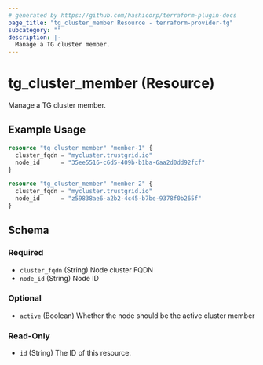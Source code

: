 ```yaml
---
# generated by https://github.com/hashicorp/terraform-plugin-docs
page_title: "tg_cluster_member Resource - terraform-provider-tg"
subcategory: ""
description: |-
  Manage a TG cluster member.
---
```


# tg_cluster_member (Resource)

Manage a TG cluster member.

## Example Usage

```terraform
resource "tg_cluster_member" "member-1" {
  cluster_fqdn = "mycluster.trustgrid.io"
  node_id      = "35ee5516-c6d5-409b-b1ba-6aa2d0dd92fcf"
}

resource "tg_cluster_member" "member-2" {
  cluster_fqdn = "mycluster.trustgrid.io"
  node_id      = "z59838ae6-a2b2-4c45-b7be-9378f0b265f"
}
```

<!-- schema generated by tfplugindocs -->
## Schema

### Required

- `cluster_fqdn` (String) Node cluster FQDN
- `node_id` (String) Node ID

### Optional

- `active` (Boolean) Whether the node should be the active cluster member

### Read-Only

- `id` (String) The ID of this resource.
